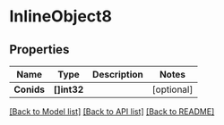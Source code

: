 # InlineObject8

## Properties

Name | Type | Description | Notes
------------ | ------------- | ------------- | -------------
**Conids** | **[]int32** |  | [optional] 

[[Back to Model list]](../README.md#documentation-for-models) [[Back to API list]](../README.md#documentation-for-api-endpoints) [[Back to README]](../README.md)


